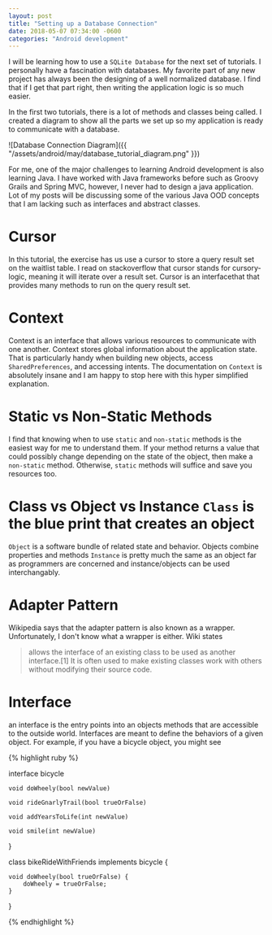 ```yaml
---
layout: post
title: "Setting up a Database Connection"
date: 2018-05-07 07:34:00 -0600
categories: "Android development"
---
```


I will be learning how to use a `SQLite Database` for the next set of tutorials. I personally have a fascination with databases. My favorite part of any new project has always been the designing of a well normalized database. I find that if I get that part right, then writing the application logic is so much easier.

In the first two tutorials, there is a lot of methods and classes being called. I created a diagram to show all the parts we set up so my application is ready to communicate with a database.

![Database Connection Diagram]({{ "/assets/android/may/database_tutorial_diagram.png" }})


For me, one of the major challenges to learning Android development is also learning Java. I have worked with Java frameworks before such as Groovy Grails and Spring MVC, however, I never had to design a java application. Lot of my posts will be discussing some of the various Java OOD concepts that I am lacking such as interfaces and abstract classes. 

# Cursor
In this tutorial, the exercise has us use a cursor to store a query result set on the waitlist table. I read on stackoverflow that cursor stands for cursory-logic, meaning it will iterate over a result set. Cursor is an interfacethat that provides many methods to run on the query result set. 

# Context
Context is an interface that allows various resources to communicate with one another. Context stores global information about the application state. That is particularly handy when building new objects, access `SharedPreferences`, and accessing intents. The documentation on `Context` is absolutely insane and I am happy to stop here with this hyper simplified explanation. 


# Static vs Non-Static Methods
I find that knowing when to use `static` and `non-static` methods is the easiest way for me to understand them. If your method returns a value that could possibly change depending on the state of the object, then make a `non-static` method. Otherwise, `static` methods will suffice and save you resources too. 


# Class vs Object vs Instance `Class` is the blue print that creates an object
`Object` is a software bundle of related state and behavior. Objects combine properties and methods 
`Instance` is pretty much the same as an object far as programmers are concerned and instance/objects can be used interchangably.
  
# Adapter Pattern
Wikipedia says that the  adapter pattern is also known as a wrapper. Unfortunately, I don't know what a wrapper is either. Wiki states

> allows the interface of an existing class to be used as another interface.[1] It is often used to make existing classes work with others without modifying their source code.

# Interface
an interface is the entry points into an objects methods that are accessible to the outside world. Interfaces are meant to define the behaviors of a given object. For example, if you have a bicycle object, you might see

{% highlight ruby %}

interface bicycle 
	
	void doWheely(bool newValue)

	void rideGnarlyTrail(bool trueOrFalse)

	void addYearsToLife(int newValue)

	void smile(int newValue)

}

class bikeRideWithFriends implements bicycle {

	void doWheely(bool trueOrFalse) {
		doWheely = trueOrFalse;
	}

}

{% endhighlight %}

